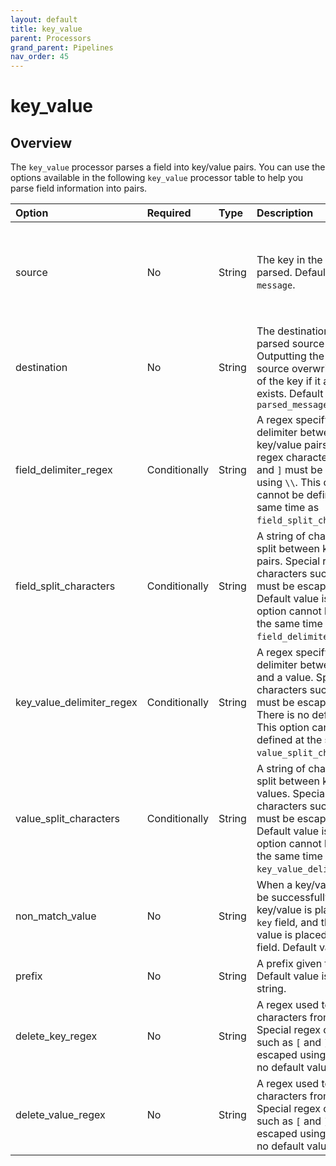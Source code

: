 ```yaml
---
layout: default
title: key_value
parent: Processors
grand_parent: Pipelines
nav_order: 45
---
```


# key_value

## Overview

The `key_value` processor parses a field into key/value pairs. You can use the options available in the following `key_value` processor table to help you parse field information into pairs.

| Option | Required | Type | Description | Example |
| :--- | :--- | :--- | :--- | :--- |
source | No | String | The key in the event that is parsed. Default value is `message`. | `source` is `"message1"`. `{"message1": {"key1=value1"}, "message2": {"key2=value2"}}` parses into `{"message1": {"key1=value1"}, "message2": {"key2=value2"}, "parsed_message": {"key1": "value1"}}`. |
destination | No | String | The destination key for the parsed source output. Outputting the parsed source overwrites the value of the key if it already exists. Default value is `parsed_message` | `destination` is `"parsed_data"`. `{"message": {"key1=value1"}}` parses into `{"message": {"key1=value1"}, "parsed_data": {"key1": "value1"}}`. |
field_delimiter_regex | Conditionally | String | A regex specifying the delimiter between key/value pairs. Special regex characters such as `[` and `]` must be escaped using `\\`. This option cannot be defined at the same time as `field_split_characters`. | `field_delimiter_regex` is `"&\\{2\\}"`. `{"key1=value1&&key2=value2"}` parses into `{"key1": "value1", "key2": "value2"}`. |
field_split_characters | Conditionally | String | A string of characters to split between key/value pairs. Special regex characters such as `[` and `]` must be escaped using `\\`. Default value is `&`. This option cannot be defined at the same time as `field_delimiter_regex`. | `field_split_characters` is `"&&"`. `{"key1=value1&&key2=value2"}` parses into `{"key1": "value1", "key2": "value2"}`. |
key_value_delimiter_regex| Conditionally | String | A regex specifying the delimiter between a key and a value. Special regex characters such as `[` and `]` must be escaped using `\\`. There is no default value. This option cannot be defined at the same time as `value_split_characters`. | `key_value_delimiter_regex` is `"=\\{2\\}"`. `{"key1==value1"}` parses into `{"key1": "value1"}`. |
value_split_characters | Conditionally | String | A string of characters to split between keys and values. Special regex characters such as `[` and `]` must be escaped using `\\`. Default value is `=`. This option cannot be defined at the same time as `key_value_delimiter_regex`. | `value_split_characters` is `"=="`. `{"key1==value1"}` parses into `{"key1": "value1"}`. |
non_match_value | No | String | When a key/value cannot be successfully split, the key/value is placed in the `key` field, and the specified value is placed in the value field. Default value is `null`. | `key1value1&key2=value2` parses into `{"key1value1": null, "key2": "value2"}`. |
prefix | No | String | A prefix given to all keys. Default value is empty string. | `prefix` is `"custom"`. `{"key1=value1"}` parses into `{"customkey1": "value1"}`. |
delete_key_regex | No | String | A regex used to delete characters from the key. Special regex characters such as `[` and `]` must be escaped using `\\`. There is no default value. | `delete_key_regex` is `"\s"`. `{"key1 =value1"}` parses into `{"key1": "value1"}`. |
delete_value_regex | No | String | A regex used to delete characters from the value. Special regex characters such as `[` and `]` must be escaped using `\\`. There is no default value. | `delete_value_regex` is `"\s"`. `{"key1=value1 "}` parses into `{"key1": "value1"}`. |



<!--- ## Configuration

Content will be added to this section.

## Metrics

Content will be added to this section. --->